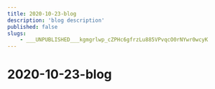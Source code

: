 ```yaml
---
title: 2020-10-23-blog
description: 'blog description'
published: false
slugs:
    - ___UNPUBLISHED___kgmgrlwp_cZPHc6gfrzLu885VPvqcO0rNYwr0wcyK
---
```


# 2020-10-23-blog
